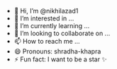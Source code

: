 - 👋 Hi, I’m @nikhilazad1
- 👀 I’m interested in ...
- 🌱 I’m currently learning ...
- 💞️ I’m looking to collaborate on ...
- 📫 How to reach me ...
- 😄 Pronouns: shradha-khapra
- ⚡ Fun fact: I want to be a star ✨ 

<!---
nikhilazad1/nikhilazad1 is a ✨ special ✨ repository because its `README.md` (this file) appears on your GitHub profile.
You can click the Preview link to take a look at your changes.
--->
